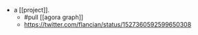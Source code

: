 - a [[project]].
	- #pull [[agora graph]]
	- https://twitter.com/flancian/status/1527360592599650308